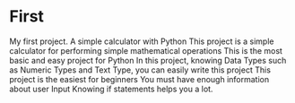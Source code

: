 # First
My first project. A simple calculator with Python
This project is a simple calculator for performing simple mathematical operations
This is the most basic and easy project for Python
In this project, knowing Data Types such as Numeric Types and Text Type, you can easily write this project
This project is the easiest for beginners
You must have enough information about user Input
Knowing if statements helps you a lot.
